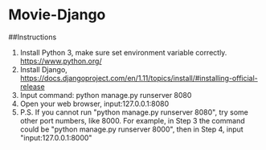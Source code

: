 # Movie-Django
##Instructions
1. Install Python 3, make sure set environment variable correctly. https://www.python.org/
2. Install Django, https://docs.djangoproject.com/en/1.11/topics/install/#installing-official-release
3. Input command: python manage.py runserver 8080
4. Open your web browser, input:127.0.0.1:8080
5. P.S. If you cannot run "python manage.py runserver 8080", try some other port numbers, like 8000. For example, in Step 3 the command could be "python manage.py runserver 8000", then in Step 4, input "input:127.0.0.1:8000"
